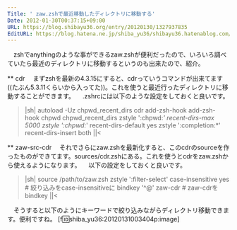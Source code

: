 ```yaml
---
Title: ' zaw.zshで最近移動したディレクトリに移動する'
Date: 2012-01-30T00:37:15+09:00
URL: https://blog.shibayu36.org/entry/20120130/1327937835
EditURL: https://blog.hatena.ne.jp/shiba_yu36/shibayu36.hatenablog.com/atom/entry/12704591929888038780
---
```


　zshでanythingのような事ができるzaw.zshが便利だったので、いろいろ調べていたら最近のディレクトリに移動するというのも出来たので、紹介。

** cdr
　まずzshを最新の4.3.15にすると、cdrっていうコマンドが出来てます((たぶん5.3.11くらいから入ってた))。これを使うと最近行ったディレクトリに移動することができます。
　.zshrcには以下のような設定をしておくと良いです。
>|sh|
autoload -Uz chpwd_recent_dirs cdr add-zsh-hook
add-zsh-hook chpwd chpwd_recent_dirs
zstyle ':chpwd:*' recent-dirs-max 5000
zstyle ':chpwd:*' recent-dirs-default yes
zstyle ':completion:*' recent-dirs-insert both
||<

** zaw-src-cdr
　それでさらにzaw.zshを最新化すると、このcdrのsourceを作ったものができてます。sources/cdr.zshにある。これを使うとcdrをzaw.zshから使えるようになります。
　以下の設定をしておくと良いです。
>|sh|
source /path/to/zaw.zsh
zstyle ':filter-select' case-insensitive yes # 絞り込みをcase-insensitiveに
bindkey '^@' zaw-cdr # zaw-cdrをbindkey
||<

　そうすると以下のようにキーワードで絞り込みながらディレクトリ移動できます。便利ですね。
[f:id:shiba_yu36:20120131003404p:image]
